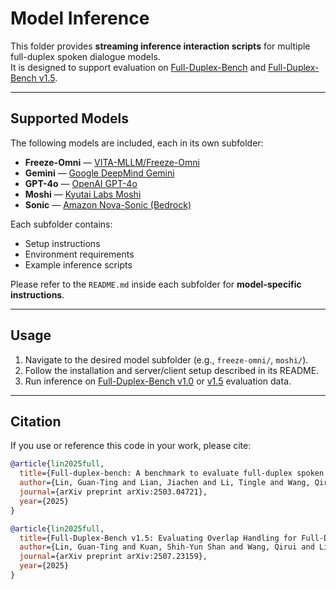 # Model Inference

This folder provides **streaming inference interaction scripts** for multiple full-duplex spoken dialogue models.  
It is designed to support evaluation on [Full-Duplex-Bench](https://arxiv.org/abs/2503.04721) and [Full-Duplex-Bench v1.5](https://arxiv.org/abs/2507.23159).

---

## Supported Models

The following models are included, each in its own subfolder:

- **Freeze-Omni** — [VITA-MLLM/Freeze-Omni](https://github.com/VITA-MLLM/Freeze-Omni)  
- **Gemini** — [Google DeepMind Gemini](https://deepmind.google/technologies/gemini/)  
- **GPT-4o** — [OpenAI GPT-4o](https://openai.com/index/hello-gpt-4o/)  
- **Moshi** — [Kyutai Labs Moshi](https://github.com/kyutai-labs/moshi)  
- **Sonic** — [Amazon Nova-Sonic (Bedrock)](https://aws.amazon.com/bedrock/)  

Each subfolder contains:
- Setup instructions  
- Environment requirements  
- Example inference scripts 

Please refer to the `README.md` inside each subfolder for **model-specific instructions**.

---

## Usage

1. Navigate to the desired model subfolder (e.g., `freeze-omni/`, `moshi/`).  
2. Follow the installation and server/client setup described in its README.  
3. Run inference on [Full-Duplex-Bench v1.0](https://arxiv.org/abs/2503.04721) or [v1.5](https://arxiv.org/abs/2507.23159) evaluation data.  

---

## Citation

If you use or reference this code in your work, please cite:

```bibtex
@article{lin2025full,
  title={Full-duplex-bench: A benchmark to evaluate full-duplex spoken dialogue models on turn-taking capabilities},
  author={Lin, Guan-Ting and Lian, Jiachen and Li, Tingle and Wang, Qirui and Anumanchipalli, Gopala and Liu, Alexander H and Lee, Hung-yi},
  journal={arXiv preprint arXiv:2503.04721},
  year={2025}
}

@article{lin2025full,
  title={Full-Duplex-Bench v1.5: Evaluating Overlap Handling for Full-Duplex Speech Models},
  author={Lin, Guan-Ting and Kuan, Shih-Yun Shan and Wang, Qirui and Lian, Jiachen and Li, Tingle and Lee, Hung-yi},
  journal={arXiv preprint arXiv:2507.23159},
  year={2025}
}
```
